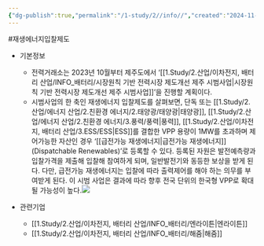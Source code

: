 ```yaml
---
{"dg-publish":true,"permalink":"/1-study/2//info//","created":"2024-11-20T21:02:27.698+09:00","updated":"2025-06-26T16:52:21.662+09:00"}
---
```


#재생에너지입찰제도

- 기본정보
	- 전력거래소는 2023년 10월부터 제주도에서 ‘[[1.Study/2.산업/이차전지, 배터리 산업/INFO_배터리/시장원칙 기반 전력시장 제도개선 제주 시범사업\|시장원칙 기반 전력시장 제도개선 제주 시범사업]]’을 진행할 계획이다. 
	- 시범사업의 한 축인 재생에너지 입찰제도를 살펴보면, 단독 또는 [[1.Study/2.산업/에너지 산업/2.친환경 에너지/2.태양광/태양광\|태양광]], [[1.Study/2.산업/에너지 산업/2.친환경 에너지/3.풍력/풍력\|풍력]], [[1.Study/2.산업/이차전지, 배터리 산업/3.ESS/ESS\|ESS]]를 결합한 VPP 용량이 1MW를 초과하며 제어가능한 자산인 경우 ‘[[급전가능 재생에너지\|급전가능 재생에너지]](Dispatchable Renewables)’로 등록할 수 있다. 등록된 자원은 발전예측량과 입찰가격을 제출해 입찰해 참여하게 되며, 일반발전기와 동등한 보상을 받게 된다. 다만, 급전가능 재생에너지는 입찰에 따라 출력제어를 해야 하는 의무를 부여받게 된다. 이 시범 사업은 결과에 따라 향후 전국 단위의 한국형 VPP로 확대될 가능성이 높다.![](https://i.imgur.com/UkCNDwW.png)


- 관련기업
	- [[1.Study/2.산업/이차전지, 배터리 산업/INFO_배터리/엔라이튼\|엔라이튼]]
	- [[1.Study/2.산업/이차전지, 배터리 산업/INFO_배터리/해줌\|해줌]]

